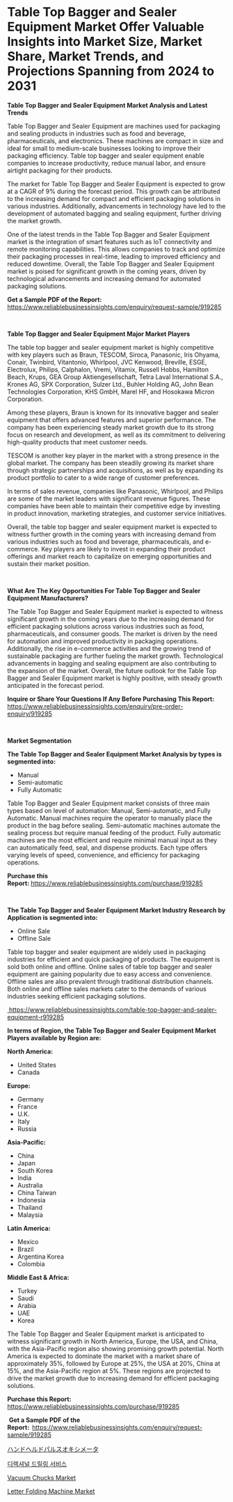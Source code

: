 <p><h1>Table Top Bagger and Sealer Equipment Market Offer Valuable Insights into Market Size, Market Share, Market Trends, and Projections Spanning from 2024 to 2031</h1></p><p><strong>Table Top Bagger and Sealer Equipment Market Analysis and Latest Trends</strong></p>
<p><p>Table Top Bagger and Sealer Equipment are machines used for packaging and sealing products in industries such as food and beverage, pharmaceuticals, and electronics. These machines are compact in size and ideal for small to medium-scale businesses looking to improve their packaging efficiency. Table top bagger and sealer equipment enable companies to increase productivity, reduce manual labor, and ensure airtight packaging for their products.</p><p>The market for Table Top Bagger and Sealer Equipment is expected to grow at a CAGR of 9% during the forecast period. This growth can be attributed to the increasing demand for compact and efficient packaging solutions in various industries. Additionally, advancements in technology have led to the development of automated bagging and sealing equipment, further driving the market growth.</p><p>One of the latest trends in the Table Top Bagger and Sealer Equipment market is the integration of smart features such as IoT connectivity and remote monitoring capabilities. This allows companies to track and optimize their packaging processes in real-time, leading to improved efficiency and reduced downtime. Overall, the Table Top Bagger and Sealer Equipment market is poised for significant growth in the coming years, driven by technological advancements and increasing demand for automated packaging solutions.</p></p>
<p><strong>Get a Sample PDF of the Report:&nbsp;</strong> <a href="https://www.reliablebusinessinsights.com/enquiry/request-sample/919285">https://www.reliablebusinessinsights.com/enquiry/request-sample/919285</a></p>
<p>&nbsp;</p>
<p><strong>Table Top Bagger and Sealer Equipment Major Market Players</strong></p>
<p><p>The table top bagger and sealer equipment market is highly competitive with key players such as Braun, TESCOM, Siroca, Panasonic, Iris Ohyama, Conair, Twinbird, Vitantonio, Whirlpool, JVC Kenwood, Breville, ESGE, Electrolux, Philips, Calphalon, Vremi, Vitamix, Russell Hobbs, Hamilton Beach, Krups, GEA Group Aktiengesellschaft, Tetra Laval International S.A., Krones AG, SPX Corporation, Sulzer Ltd., Buhler Holding AG, John Bean Technologies Corporation, KHS GmbH, Marel HF, and Hosokawa Micron Corporation.</p><p>Among these players, Braun is known for its innovative bagger and sealer equipment that offers advanced features and superior performance. The company has been experiencing steady market growth due to its strong focus on research and development, as well as its commitment to delivering high-quality products that meet customer needs.</p><p>TESCOM is another key player in the market with a strong presence in the global market. The company has been steadily growing its market share through strategic partnerships and acquisitions, as well as by expanding its product portfolio to cater to a wide range of customer preferences.</p><p>In terms of sales revenue, companies like Panasonic, Whirlpool, and Philips are some of the market leaders with significant revenue figures. These companies have been able to maintain their competitive edge by investing in product innovation, marketing strategies, and customer service initiatives.</p><p>Overall, the table top bagger and sealer equipment market is expected to witness further growth in the coming years with increasing demand from various industries such as food and beverage, pharmaceuticals, and e-commerce. Key players are likely to invest in expanding their product offerings and market reach to capitalize on emerging opportunities and sustain their market position.</p></p>
<p>&nbsp;</p>
<p><strong>What Are The Key Opportunities For Table Top Bagger and Sealer Equipment Manufacturers?</strong></p>
<p><p>The Table Top Bagger and Sealer Equipment market is expected to witness significant growth in the coming years due to the increasing demand for efficient packaging solutions across various industries such as food, pharmaceuticals, and consumer goods. The market is driven by the need for automation and improved productivity in packaging operations. Additionally, the rise in e-commerce activities and the growing trend of sustainable packaging are further fueling the market growth. Technological advancements in bagging and sealing equipment are also contributing to the expansion of the market. Overall, the future outlook for the Table Top Bagger and Sealer Equipment market is highly positive, with steady growth anticipated in the forecast period.</p></p>
<p><strong>Inquire or Share Your Questions If Any Before Purchasing This Report:</strong> <a href="https://www.reliablebusinessinsights.com/enquiry/pre-order-enquiry/919285">https://www.reliablebusinessinsights.com/enquiry/pre-order-enquiry/919285</a></p>
<p>&nbsp;</p>
<p><strong>Market Segmentation</strong></p>
<p><strong>The Table Top Bagger and Sealer Equipment Market Analysis by types is segmented into:</strong></p>
<p><ul><li>Manual</li><li>Semi-automatic</li><li>Fully Automatic</li></ul></p>
<p><p>Table Top Bagger and Sealer Equipment market consists of three main types based on level of automation: Manual, Semi-automatic, and Fully Automatic. Manual machines require the operator to manually place the product in the bag before sealing. Semi-automatic machines automate the sealing process but require manual feeding of the product. Fully automatic machines are the most efficient and require minimal manual input as they can automatically feed, seal, and dispense products. Each type offers varying levels of speed, convenience, and efficiency for packaging operations.</p></p>
<p><strong>Purchase this Report:&nbsp;</strong><a href="https://www.reliablebusinessinsights.com/purchase/919285">https://www.reliablebusinessinsights.com/purchase/919285</a></p>
<p>&nbsp;</p>
<p><strong>The Table Top Bagger and Sealer Equipment Market Industry Research by Application is segmented into:</strong></p>
<p><ul><li>Online Sale</li><li>Offline Sale</li></ul></p>
<p><p>Table top bagger and sealer equipment are widely used in packaging industries for efficient and quick packaging of products. The equipment is sold both online and offline. Online sales of table top bagger and sealer equipment are gaining popularity due to easy access and convenience. Offline sales are also prevalent through traditional distribution channels. Both online and offline sales markets cater to the demands of various industries seeking efficient packaging solutions.</p></p>
<p><a href="https://www.reliablebusinessinsights.com/table-top-bagger-and-sealer-equipment-r919285">&nbsp;https://www.reliablebusinessinsights.com/table-top-bagger-and-sealer-equipment-r919285</a></p>
<p><strong>In terms of Region, the Table Top Bagger and Sealer Equipment Market Players available by Region are:</strong></p>
<p>
    <p> <strong> North America: </strong>
        <ul>
            <li>United States</li>
            <li>Canada</li>
        </ul>
        </p> 
    <p> <strong> Europe: </strong>
        <ul>
            <li>Germany</li>
            <li>France</li>
            <li>U.K.</li>
            <li>Italy</li>
            <li>Russia</li>
        </ul>
        </p> 
    <p> <strong> Asia-Pacific: </strong>
        <ul>
            <li>China</li>
            <li>Japan</li>
            <li>South Korea</li>
            <li>India</li>
            <li>Australia</li>
            <li>China Taiwan</li>
            <li>Indonesia</li>
            <li>Thailand</li>
            <li>Malaysia</li>
        </ul>
        </p> 
    <p> <strong> Latin America: </strong>
        <ul>
            <li>Mexico</li>
            <li>Brazil</li>
            <li>Argentina Korea</li>
            <li>Colombia</li>
        </ul>
        </p> 
    <p> <strong> Middle East & Africa: </strong>
        <ul>
            <li>Turkey</li>
            <li>Saudi</li>
            <li>Arabia</li>
            <li>UAE</li>
            <li>Korea</li>
        </ul>
    </p>
    </p>
<p><p>The Table Top Bagger and Sealer Equipment market is anticipated to witness significant growth in North America, Europe, the USA, and China, with the Asia-Pacific region also showing promising growth potential. North America is expected to dominate the market with a market share of approximately 35%, followed by Europe at 25%, the USA at 20%, China at 15%, and the Asia-Pacific region at 5%. These regions are projected to drive the market growth due to increasing demand for efficient packaging solutions.</p></p>
<p><strong>Purchase this Report: </strong><a href="https://www.reliablebusinessinsights.com/purchase/919285">https://www.reliablebusinessinsights.com/purchase/919285</a></p>
<p>&nbsp;<strong>Get a Sample PDF of the Report:&nbsp;&nbsp;</strong><a href="https://www.reliablebusinessinsights.com/enquiry/request-sample/919285">https://www.reliablebusinessinsights.com/enquiry/request-sample/919285</a></p>
<p><strong></strong></p>
<p><p><a href="https://github.com/MacyOrn/Market-Research-Report-List-1/blob/main/7842389161304.md">ハンドヘルドパルスオキシメータ</a></p><p><a href="https://github.com/JackieFauhey9089475/Market-Research-Report-List-2/blob/main/6731549173677.md">디렉셔널 드릴링 서비스</a></p><p><a href="https://github.com/susanjprice2023/Market-Research-Report-List-1/blob/main/vacuum-chucks-market.md">Vacuum Chucks Market</a></p><p><a href="https://github.com/dmmanir420/Market-Research-Report-List-1/blob/main/letter-folding-machine-market.md">Letter Folding Machine Market</a></p></p>